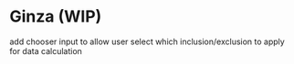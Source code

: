 # Ginza (WIP)
add chooser input to allow user select which inclusion/exclusion to apply for data calculation

